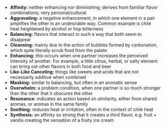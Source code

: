- **Affinity:** neither enhancing nor diminishing; derives from familiar flavor combinations; very personal/cultural
- **Aggravating:** a negative enhancement, in which one element in a pair amplifies the other in an undesirable way. Common example is chile heat heightened by alcohol or hop bitterness
- **Balancing:** flavors that interact in such a way that both seem to disappear 
- **Cleansing:** mainly due to the action of bubbles formed by carbonation, which quite literally scrub food from the palate
- **Enhancing:** this occurs when one partner increases the perceived intensity of another. For example, a little citrus, herbal, or salty element can bring out other flavors in both food and beer
- **Like-Like Canceling:** things like sweets and acids that are not necessarily additive when combined
- **Masking:** similar to balancing, but often in an aromatic sense
- **Overwhelm:** a problem condition, when one partner is so much stronger than the other that it obscures the other
- **Resonance:** indicates an action based on similarity, either from shared aromas, or aromas in the same family
- **Soothing:** reduces heat or irritation, often in the context of chile heat
- **Synthesis:** an affinity so strong that it creates a third flavor, e.g. fruit + vanilla creating the sensation of a fruity ice cream